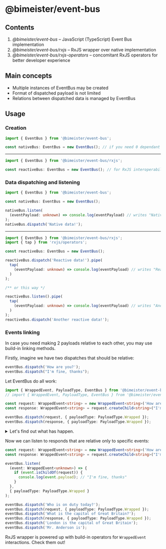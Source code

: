 # @bimeister/event-bus

## Contents

1. _@bimeister/event-bus_ – JavaScript (TypeScript) Event Bus implementation
2. _@bimeister/event-bus/rxjs_ – RxJS wrapper over native implementation
3. _@bimeister/event-bus/rxjs-operators_ – concomitant RxJS operators for better developer experience

## Main concepts

- Multiple instances of EventBus may be created
- Format of dispatched payload is not limited
- Relations between dispatched data is managed by EventBus

## Usage

### Creation

```typescript
import { EventBus } from '@bimeister/event-bus';

const nativeBus: EventBus = new EventBus(); // if you need 0 dependant implementation
```

---

```typescript
import { EventBus } from '@bimeister/event-bus/rxjs';

const reactiveBus: EventBus = new EventBus(); // for RxJS interoperability
```

### Data dispatching and listening

```typescript
import { EventBus } from '@bimeister/event-bus';

const nativeBus: EventBus = new EventBus();

nativeBus.listen(
  (eventPayload: unknown) => console.log(eventPayload) // writes "Native data!"
);
nativeBus.dispatch('Native data!');
```

---

```typescript
import { EventBus } from '@bimeister/event-bus/rxjs';
import { tap } from 'rxjs/operators';

const reactiveBus: EventBus = new EventBus();

reactiveBus.dispatch('Reactive data!').pipe(
  tap(
    (eventPayload: unknown) => console.log(eventPayload) // writes "Reactive data!"
  )
);

/** or this way */

reactiveBus.listen().pipe(
  tap(
    (eventPayload: unknown) => console.log(eventPayload) // writes "Another reactive data!"
  )
);
reactiveBus.dispatch('Another reactive data!');
```

### Events linking

In case you need making 2 payloads relative to each other, you may use build-in linking methods.

Firstly, imagine we have two dispatches that should be relative:

```typescript
eventBus.dispatch('How are you?');
eventBus.dispatch("I'm fine, thanks");
```

Let EventBus do all work:

```typescript
import { WrappedEvent, PayloadType, EventBus } from '@bimeister/event-bus';
// import { WrappedEvent, PayloadType, EventBus } from '@bimeister/event-bus/rxjs';

const request: WrappedEvent<string> = new WrappedEvent<string>('How are you?');
const response: WrappedEvent<string> = request.createChild<string>("I'm fine, thanks");

eventBus.dispatch(request, { payloadType: PayloadType.Wrapped });
eventBus.dispatch(response, { payloadType: PayloadType.Wrapped });
```

<details>
<summary>Let's find out what has happen.</summary>
<p>

Firstly, we have put out data into WrappedEvents. `WrappedEvent` is a special container, that provides all linking
functionality. Check out its methods to learn more.

Secondly, we have dispatched our data using some new settings: `{ payloadType: PayloadType.Wrapped }`. This setting
changes dispatch behavior, so only `WrappedEvent` data is recognized as payload. Without this setting, `WrappedEvent`
would be dispatched without any magic:

```typescript
import { WrappedEvent, PayloadType, EventBus } from '@bimeister/event-bus';

const bus: EventBus = new EventBus();

bus.listen((eventPayload: unknown) => console.log(eventPayload));

bus.dispatch('Native payload, native dispatch');
bus.dispatch(new WrappedEvent<string>('Wrapped payload, native dispatch'));
bus.dispatch(new WrappedEvent<string>('Wrapped payload, wrapped dispatch'), { payloadType: PayloadType.Wrapped });

/**
 * Console output is:
 *
 * 1. "Native payload, native dispatch"
 *    string
 *
 * 2. { payload: "Wrapped payload, native dispatch" }
 *    object, WrappedEvent instance
 *
 * 3. "Wrapped payload, wrapped dispatch"
 *    string
 */
```

Listener behavior may be switched too:

```typescript
bus.listen((eventPayload: unknown) => console.log(eventPayload), { payloadType: PayloadType.Wrapped });

bus.dispatch('Native payload, native dispatch');
bus.dispatch(new WrappedEvent<string>('Wrapped payload, native dispatch'));
bus.dispatch(new WrappedEvent<string>('Wrapped payload, wrapped dispatch'), { payloadType: PayloadType.Wrapped });

/**
 * Console output now is:
 *
 * 1. { payload: "Native payload, native dispatch" }
 *    object, WrappedEvent instance; payload is string
 *
 * 2. { payload: { payload: "Wrapped payload, native dispatch" } }
 *    object, WrappedEvent instance; payload is another WrappedEvent
 *
 * 3. { payload: "Wrapped payload, wrapped dispatch" }
 *    object, WrappedEvent instance; payload is string
 */
```

So, knowing that we may use the power of `WrappedEvent` to work with relations.

</p>
</details>

Now we can listen to responds that are relative only to specific events:

```typescript
const request: WrappedEvent<string> = new WrappedEvent<string>('How are you?');
const response: WrappedEvent<string> = request.createChild<string>("I'm fine, thanks");

eventBus.listen(
  (event: WrappedEvent<unknown>) => {
    if (event.isChildOf(request)) {
      console.log(event.payload); // "I'm fine, thanks"
    }
  },
  { payloadType: PayloadType.Wrapped }
);

eventBus.dispatch('Who is on duty today?');
eventBus.dispatch(request, { payloadType: PayloadType.Wrapped });
eventBus.dispatch('What is the capital of Great Britain?');
eventBus.dispatch(response, { payloadType: PayloadType.Wrapped });
eventBus.dispatch('London is the capital of Great Britain');
eventBus.dispatch('Mr. Anderson is');
```

RxJS wrapper is powered up with build-in operators for `WrappedEvent` interactions. Check them out!
